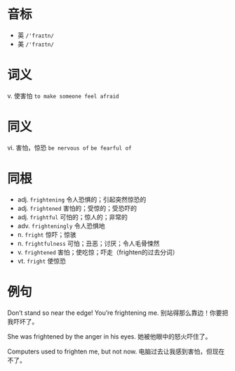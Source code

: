 # 音标

- 英 `/'fraɪtn/`
- 美 `/'fraɪtn/`

# 词义

v. 使害怕
`to make someone feel afraid`

# 同义

vi. 害怕，惊恐
`be nervous of` `be fearful of`

# 同根

- adj. `frightening` 令人恐惧的；引起突然惊恐的
- adj. `frightened` 害怕的；受惊的；受恐吓的
- adj. `frightful` 可怕的；惊人的；非常的
- adv. `frighteningly` 令人恐惧地
- n. `fright` 惊吓；惊骇
- n. `frightfulness` 可怕；丑恶；讨厌；令人毛骨悚然
- v. `frightened` 害怕；使吃惊；吓走（frighten的过去分词）
- vt. `fright` 使惊恐

# 例句

Don’t stand so near the edge! You’re frightening me.
别站得那么靠边！你要把我吓坏了。

She was frightened by the anger in his eyes.
她被他眼中的怒火吓住了。

Computers used to frighten me, but not now.
电脑过去让我感到害怕，但现在不了。


